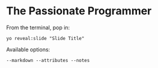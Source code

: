 
# The Passionate Programmer

From the terminal, pop in:

  ```yo reveal:slide "Slide Title"```

Available options:

 ```--markdown --attributes --notes```
